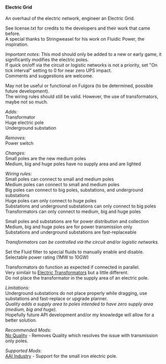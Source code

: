 #### Electric Grid  
An overhaul of the electric network, engineer an Electric Grid.  

See license.txt for credits to the developers and their work that came before.  
A special thanks to Stringweasel for his work on Fluidic Power, the inspiration.  

*Important notes:*
This mod should only be added to a new or early game, it significantly modifies the electric poles.  
If quick on/off via the circuit or logistic networks is not a priority, set "On tick interval" setting to 0 for near zero UPS impact.  
Comments and suggestions are welcome.  

May not be useful or functional on Fulgora (to be determined, possible future development).  
The wiring rules should still be valid. However, the use of transformators, maybe not so much.  

*Adds:*  
Transformator  
Huge electric pole  
Underground substation  

*Removes:*  
Power switch  

*Changes:*  
Small poles are the new medium poles  
Medium, big and huge poles have no supply area and are lighted  

*Wiring rules:*  
Small poles can connect to small and medium poles  
Medium poles can connect to small and medium poles  
Big poles can connect to big poles, substations, and underground substations  
Huge poles can only connect to huge poles  
Substations and underground substations can only connect to big poles  
Transformators can only connect to medium, big and huge poles  

Small poles and substations are for power distribution and collection  
Medium, big and huge poles are for power transmission only  
Substations and underground substations are fast-replaceable  

*Transformators can be controlled via the circuit and/or logistic networks.*  

Set the Fluid filter to special fluids to manually enable and disable.  
Selectable power rating (1MW to 10GW) 

Transformators do function as expected if connected in parallel.  
Very similair to [Electric Transformators](https://mods.factorio.com/mod/Electric_Transformators) but a little different.  
Do not place the transformator in the supply area of an electric pole.  

*Limitations:*  
Underground substations do not place properly while dragging, use substations and fast-replace or upgrade planner.  
*Quality adds a supply area to poles intended to have zero supply area (medium, big and huge).*  
Hopefully future API development and/or my knowledge will allow for a better solution.  

*Recommended Mods:*  
[No Quality](https://mods.factorio.com/mod/no-quality) - Removes Quality which resolves the issue with transmission only poles.  

*Supported Mods:*  
[AAI Industry](https://mods.factorio.com/mod/aai-industry) - Support for the small iron electric pole.  
